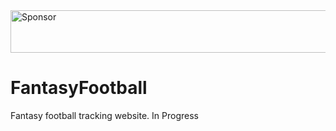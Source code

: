 <a target='_blank' rel='nofollow' href='https://app.codesponsor.io/link/meLGFH3Hcku7FbVijD3teU7q/jearl4/FantasyFootball'>
  <img alt='Sponsor' width='888' height='68' src='https://app.codesponsor.io/embed/meLGFH3Hcku7FbVijD3teU7q/jearl4/FantasyFootball.svg' />
</a>

# FantasyFootball
Fantasy football tracking website. In Progress
